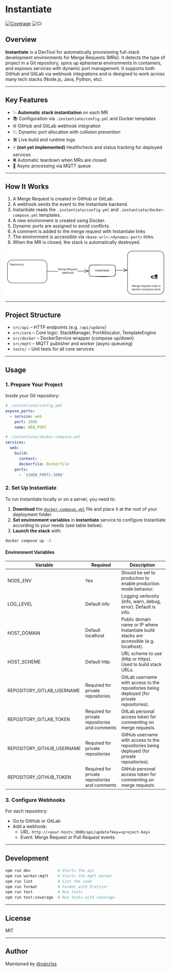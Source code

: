 # Instantiate

[![Coverage](https://img.shields.io/badge/Coverage-Report-blue)](https://valcriss.github.io/Instantiate/) ![CI](https://github.com/valcriss/Instantiate/actions/workflows/ci.yml/badge.svg)

## Overview

**Instantiate** is a DevTool for automatically provisioning full-stack development environments for Merge Requests (MRs). It detects the type of project in a Git repository, spins up ephemeral environments in containers, and exposes services with dynamic port management. It supports both GitHub and GitLab via webhook integrations and is designed to work across many tech stacks (Node.js, Java, Python, etc).

---

## Key Features

- ✨ **Automatic stack instantiation** on each MR
- 📚 Configuration via `.instantiate/config.yml` and Docker templates
- 🌐 GitHub and GitLab webhook integration
- 📉 Dynamic port allocation with collision prevention
- 🛠️ Live build and runtime logs
- ⚡ **(not yet implemented)** Healthcheck and status tracking for deployed services
- ❌ Automatic teardown when MRs are closed
- 🚀 Async processing via MQTT queue

---

## How It Works

1. A Merge Request is created in GitHub or GitLab.
2. A webhook sends the event to the Instantiate backend.
3. Instantiate reads the `.instantiate/config.yml` and `.instantiate/docker-compose.yml` templates.
4. A new environment is created using Docker.
5. Dynamic ports are assigned to avoid conflicts.
6. A comment is added to the merge request with Instantiate links 
7. The environment is accessible via `<base-url>:<dynamic-port>` links.
8. When the MR is closed, the stack is automatically destroyed.

![Workflow](./docs/workflow.svg)

---

## Project Structure

- `src/api` – HTTP endpoints (e.g. `/api/update`)
- `src/core` – Core logic: StackManager, PortAllocator, TemplateEngine
- `src/docker` – DockerService wrapper (compose up/down)
- `src/mqtt` – MQTT publisher and worker (async queueing)
- `tests/` – Unit tests for all core services

---

## Usage

### 1. Prepare Your Project

Inside your Git repository:

```yaml
# .instantiate/config.yml
expose_ports:
  - service: web
    port: 3000
    name: WEB_PORT
```

```yaml
# .instantiate/docker-compose.yml
services:
  web:
    build:
      context: .
      dockerfile: Dockerfile
    ports:
      - '${WEB_PORT}:3000'
```

### 2. Set Up Instantiate

To run Instantiate locally or on a server, you need to:

1. **Download** the [`docker-compose.yml`](https://raw.githubusercontent.com/valcriss/Instantiate/refs/heads/main/docker-compose.yml) file and place it at the root of your deployment folder.
2. **Set environment variables** in **instantiate** service to configure Instantiate according to your needs (see table below).
3. **Launch the stack** with:

```bash
docker compose up -d
```
#### Environment Variables

| Variable                   | Required                                       | Description                                                                                |
| -------------------------- | ---------------------------------------------- | ------------------------------------------------------------------------------------------ |
| NODE_ENV                   | Yes                                            | Should be set to production to enable production mode behavior.                            |
| LOG_LEVEL                  | Default info                                   | Logging verbosity (info, warn, debug, error). Default is info.                             |
| HOST_DOMAIN                | Default localhost                              | Public domain name or IP where Instantiate build stacks are accessible (e.g. localhost).   |
| HOST_SCHEME                | Default http                                   | URL scheme to use (http or https). Used to build stack URLs.                               |
| REPOSITORY_GITLAB_USERNAME | Required for private repositories              | GitLab username with access to the repositories being deployed (for private repositories). |
| REPOSITORY_GITLAB_TOKEN    | Required for private repositories and comments | GitLab personal access token for commenting on merge requests.                             |
| REPOSITORY_GITHUB_USERNAME | Required for private repositories              | GitHub username with access to the repositories being deployed (for private repositories). |
| REPOSITORY_GITHUB_TOKEN    | Required for private repositories and comments | GitHub personal access token for commenting on merge requests                              |


### 3. Configure Webhooks

For each repository:
- Go to GitHub or GitLab
- Add a webhook:
  - URL: `http://<your-host>:3000/api/update?key=<project-key>`
  - Event: Merge Request or Pull Request events

---

## Development

```bash
npm run dev            # Starts the api
npm run worker:mqtt    # Starts the mqtt worker
npm run lint           # Lint the code
npm run format         # Format with Prettier
npm run test           # Run tests
npm run test:coverage  # Run tests with coverage
```

---

## License

MIT

---

## Author

Maintained by [@valcriss](https://github.com/valcriss)

